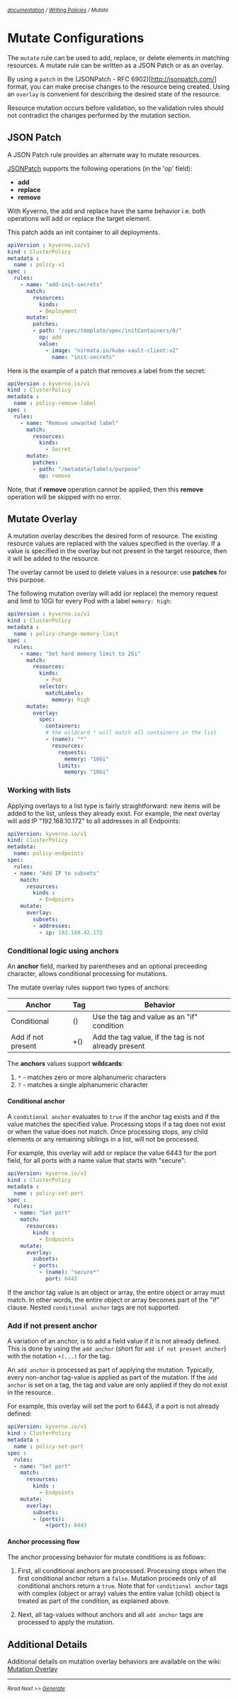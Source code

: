 <small>*[documentation](/README.md#documentation) / [Writing Policies](/documentation/writing-policies.md) / Mutate*</small>

# Mutate Configurations

The ```mutate``` rule can be used to add, replace, or delete elements in matching resources. A mutate rule can be written as a JSON Patch or as an overlay. 

By using a ```patch``` in the (JSONPatch - RFC 6902)[http://jsonpatch.com/] format, you can make precise changes to the resource being created. Using an ```overlay``` is convenient for describing the desired state of the resource.

Resource mutation occurs before validation, so the validation rules should not contradict the changes performed by the mutation section.


## JSON Patch

A JSON Patch rule provides an alternate way to mutate resources.

[JSONPatch](http://jsonpatch.com/) supports the following operations (in the 'op' field):
* **add**
* **replace**
* **remove**

With Kyverno, the add and replace have the same behavior i.e. both operations will add or replace the target element.

This patch adds an init container to all deployments.

````yaml
apiVersion : kyverno.io/v1
kind : ClusterPolicy
metadata :
  name : policy-v1
spec :
  rules:
    - name: "add-init-secrets"
      match:
        resources:
          kinds:
          - Deployment
      mutate:
        patches:
        - path: "/spec/template/spec/initContainers/0/"
          op: add
          value:
            - image: "nirmata.io/kube-vault-client:v2"
              name: "init-secrets"

````

Here is the example of a patch that removes a label from the secret:

````yaml
apiVersion : kyverno.io/v1
kind : ClusterPolicy
metadata :
  name : policy-remove-label
spec :
  rules:
    - name: "Remove unwanted label"
      match:
        resources:
          kinds:
            - Secret
      mutate:
        patches:
        - path: "/metadata/labels/purpose"
          op: remove
````

Note, that if **remove** operation cannot be applied, then this **remove** operation will be skipped with no error.

## Mutate Overlay

A mutation overlay describes the desired form of resource. The existing resource values are replaced with the values specified in the overlay. If a value is specified in the overlay but not present in the target resource, then it will be added to the resource. 

The overlay cannot be used to delete values in a resource: use **patches** for this purpose.

The following mutation overlay will add (or replace) the memory request and limit to 10Gi for every Pod with a label ```memory: high```:

````yaml
apiVersion : kyverno.io/v1
kind : ClusterPolicy
metadata :
  name : policy-change-memory-limit
spec :
  rules:
    - name: "Set hard memory limit to 2Gi"
      match:
        resources:
          kinds:
            - Pod
          selector:
            matchLabels:
              memory: high
      mutate:
        overlay:
          spec:
            containers:
            # the wildcard * will match all containers in the list
            - (name): "*"
              resources:
                requests:
                  memory: "10Gi"
                limits:
                  memory: "10Gi"

````

### Working with lists

Applying overlays to a list type is fairly straightforward: new items will be added to the list, unless they already exist. For example, the next overlay will add IP "192.168.10.172" to all addresses in all Endpoints:

````yaml
apiVersion: kyverno.io/v1
kind: ClusterPolicy
metadata:
  name: policy-endpoints
spec:
  rules:
  - name: "Add IP to subsets"
    match:
      resources:
        kinds :
          - Endpoints
    mutate:
      overlay:
        subsets:
        - addresses:
          - ip: 192.168.42.172
````



### Conditional logic using anchors

An **anchor** field, marked by parentheses and an optional preceeding character, allows conditional processing for mutations. 

The mutate overlay rules support two types of anchors:

| Anchor      	     | Tag 	| Behavior                                    	       |
|--------------------|-----	|----------------------------------------------------- |
| Conditional 	     | ()  	| Use the tag and value as an "if" condition           |
| Add if not present | +() 	| Add the tag value, if the tag is not already present |


The **anchors** values support **wildcards**:
1. `*` - matches zero or more alphanumeric characters
2. `?` - matches a single alphanumeric character

#### Conditional anchor

A `conditional anchor` evaluates to `true` if the anchor tag exists and if the value matches the specified value. Processing stops if a tag does not exist or when the value does not match. Once processing stops, any child elements or any remaining siblings in a list, will not be processed.

 For example, this overlay will add or replace the value 6443 for the port field, for all ports with a name value that starts with "secure":

````yaml
apiVersion: kyverno.io/v1
kind : ClusterPolicy
metadata :
  name : policy-set-port
spec :
  rules:
  - name: "Set port"
    match:
      resources:
        kinds :
          - Endpoints
    mutate:
      overlay:
        subsets:
        - ports:
          - (name): "secure*"
            port: 6443
````

If the anchor tag value is an object or array, the entire object or array must match. In other words, the entire object or array becomes part of the "if" clause. Nested `conditional anchor` tags are not supported.

### Add if not present anchor

A variation of an anchor, is to add a field value if it is not already defined. This is done by using the `add anchor` (short for `add if not present anchor`) with the notation ````+(...)```` for the tag.

An `add anchor` is processed as part of applying the mutation. Typically, every non-anchor tag-value is applied as part of the mutation. If the `add anchor` is set on a tag, the tag and value are only applied if they do not exist in the resource.

For example, this overlay will set the port to 6443, if a port is not already defined:

````yaml
apiVersion: kyverno.io/v1
kind : ClusterPolicy
metadata :
  name : policy-set-port
spec :
  rules:
  - name: "Set port"
    match:
      resources:
        kinds :
          - Endpoints
    mutate:
      overlay:
        subsets:
        - (ports):
            +(port): 6443
````

#### Anchor processing flow

The anchor processing behavior for mutate conditions is as follows:

1. First, all conditional anchors are processed. Processing stops when the first conditional anchor return a `false`. Mutation proceeds only of all conditional anchors return a `true`. Note that for `conditional anchor` tags with complex (object or array) values the entire value (child) object is treated as part of the condition, as explained above.

2. Next, all tag-values without anchors and all `add anchor` tags are processed to apply the mutation. 


## Additional Details

Additional details on mutation overlay behaviors are available on the wiki: [Mutation Overlay](https://github.com/nirmata/kyverno/wiki/Mutation-Overlay)

---
<small>*Read Next >> [Generate](/documentation/writing-policies-generate.md)*</small>
